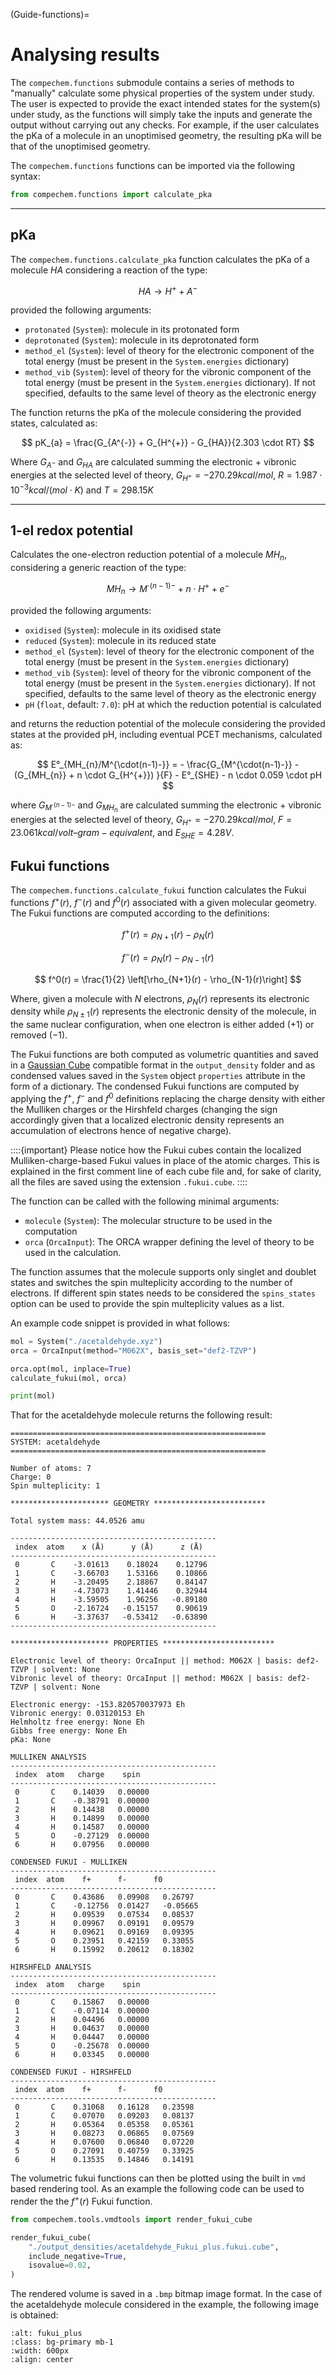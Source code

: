 (Guide-functions)=
# Analysing results

The `compechem.functions` submodule contains a series of methods to "manually" calculate some physical properties of the system under study. The user is expected to provide the exact intended states for the system(s) under study, as the functions will simply take the inputs and generate the output without carrying out any checks. For example, if the user calculates the pKa of a molecule in an unoptimised geometry, the resulting pKa will be that of the unoptimised geometry.

The `compechem.functions` functions can be imported via the following syntax:

```python
from compechem.functions import calculate_pka
```

---

## pKa

The `compechem.functions.calculate_pka` function calculates the pKa of a molecule $HA$ considering a reaction of the type:

$$
HA \rightarrow H^{+} + A^{-}
$$

provided the following arguments:

* `protonated` (`System`): molecule in its protonated form
* `deprotonated` (`System`): molecule in its deprotonated form
* `method_el` (`System`): level of theory for the electronic component of the total energy (must be present in the `System.energies` dictionary)
* `method_vib` (`System`): level of theory for the vibronic component of the total energy (must be present in the `System.energies` dictionary). If not specified, defaults to the same level of theory as the electronic energy

The function returns the pKa of the molecule considering the provided states, calculated as:

$$
pK_{a} = \frac{G_{A^{-}} + G_{H^{+}} - G_{HA}}{2.303 \cdot RT}
$$

Where $G_{A^{-}}$ and $G_{HA}$ are calculated summing the electronic + vibronic energies at the selected level of theory, $G_{H^{+}} = -270.29 kcal/mol$, $R = 1.987 \cdot 10^{-3} kcal/(mol \cdot K)$ and $T = 298.15 K$

---

## 1-el redox potential

Calculates the one-electron reduction potential of a molecule $MH_{n}$, considering a generic reaction of the type:

$$
MH_{n} \rightarrow M^{\cdot (n-1)-} + n\cdot H^{+} + e^{-}
$$

provided the following arguments:

* `oxidised` (`System`): molecule in its oxidised state
* `reduced` (`System`): molecule in its reduced state
* `method_el` (`System`): level of theory for the electronic component of the total energy (must be present in the `System.energies` dictionary)
* `method_vib` (`System`): level of theory for the vibronic component of the total energy (must be present in the `System.energies` dictionary). If not specified, defaults to the same level of theory as the electronic energy
* `pH` (`float`, default: `7.0`): pH at which the reduction potential is calculated

and returns the reduction potential of the molecule considering the provided states at the provided pH, including eventual PCET mechanisms, calculated as:

$$
E°_{MH_{n}/M^{\cdot(n-1)-}} = - \frac{G_{M^{\cdot(n-1)-}} - (G_{MH_{n}} + n \cdot G_{H^{+}}) }{F} - E°_{SHE} - n \cdot 0.059 \cdot pH 
$$

where $G_{M^{\cdot(n-1)-}}$ and $G_{MH_{n}}$ are calculated summing the electronic + vibronic energies at the selected level of theory, $G_{H^{+}} = -270.29 kcal/mol$, $F = 23.061 kcal/volt–gram-equivalent$, and $E_{SHE} = 4.28 V$.

## Fukui functions
The `compechem.functions.calculate_fukui` function calculates the Fukui functions $f^+(r)$, $f^-(r)$ and $f^0(r)$ associated with a given molecular geometry. The Fukui functions are computed according to the definitions:

$$
f^+(r) = \rho_{N+1}(r) - \rho_{N}(r)
$$

$$
f^-(r) = \rho_{N}(r) - \rho_{N-1}(r)
$$

$$
f^0(r) = \frac{1}{2} \left[\rho_{N+1}(r) - \rho_{N-1}(r)\right]
$$

Where, given a molecule with $N$ electrons, $\rho_{N}(r)$ represents its electronic density while $\rho_{N\pm1}(r)$ represents the electronic density of the molecule, in the same nuclear configuration, when one electron is either added ($+1$) or removed ($-1$).

The Fukui functions are both computed as volumetric quantities and saved in a [Gaussian Cube](http://paulbourke.net/dataformats/cube/) compatible format in the `output_density` folder and as condensed values saved in the `System` object `properties` attribute in the form of a dictionary. The condensed Fukui functions are computed by applying the $f^+$, $f^-$ and $f^0$ definitions replacing the charge density with either the Mulliken charges or the Hirshfeld charges (changing the sign accordingly given that a localized electronic density represents an accumulation of electrons hence of negative charge).

::::{important}
Please notice how the Fukui cubes contain the localized Mulliken-charge-based Fukui values in place of the atomic charges. This is explained in the first comment line of each cube file and, for sake of clarity, all the files are saved using the extension `.fukui.cube`.
::::

The function can be called with the following minimal arguments:
* `molecule` (`System`): The molecular structure to be used in the computation
* `orca` (`OrcaInput`): The ORCA wrapper defining the level of theory to be used in the calculation.

The function assumes that the molecule supports only singlet and doublet states and switches the spin multeplicity according to the number of electrons. If different spin states needs to be considered the `spins_states` option can be used to provide the spin multeplicity values as a list.

An example code snippet is provided in what follows:
```python
mol = System("./acetaldehyde.xyz")
orca = OrcaInput(method="M062X", basis_set="def2-TZVP")

orca.opt(mol, inplace=True)
calculate_fukui(mol, orca)

print(mol)
```

That for the acetaldehyde molecule returns the following result:
```
=========================================================
SYSTEM: acetaldehyde
=========================================================

Number of atoms: 7
Charge: 0
Spin multeplicity: 1

********************** GEOMETRY *************************

Total system mass: 44.0526 amu

----------------------------------------------
 index  atom    x (Å)      y (Å)      z (Å)   
----------------------------------------------
 0       C    -3.01613    0.18024    0.12796  
 1       C    -3.66703    1.53166    0.10866  
 2       H    -3.20495    2.18867    0.84147  
 3       H    -4.73073    1.41446    0.32944  
 4       H    -3.59505    1.96256   -0.89180  
 5       O    -2.16724   -0.15157    0.90619  
 6       H    -3.37637   -0.53412   -0.63890  
----------------------------------------------

********************** PROPERTIES *************************

Electronic level of theory: OrcaInput || method: M062X | basis: def2-TZVP | solvent: None
Vibronic level of theory: OrcaInput || method: M062X | basis: def2-TZVP | solvent: None

Electronic energy: -153.820570037973 Eh
Vibronic energy: 0.03120153 Eh
Helmholtz free energy: None Eh
Gibbs free energy: None Eh
pKa: None

MULLIKEN ANALYSIS
----------------------------------------------
 index  atom   charge    spin
----------------------------------------------
 0       C    0.14039   0.00000  
 1       C    -0.38791  0.00000  
 2       H    0.14438   0.00000  
 3       H    0.14899   0.00000  
 4       H    0.14587   0.00000  
 5       O    -0.27129  0.00000  
 6       H    0.07956   0.00000  

CONDENSED FUKUI - MULLIKEN
----------------------------------------------
 index  atom    f+      f-      f0
----------------------------------------------
 0       C    0.43686   0.09908   0.26797  
 1       C    -0.12756  0.01427   -0.05665 
 2       H    0.09539   0.07534   0.08537  
 3       H    0.09967   0.09191   0.09579  
 4       H    0.09621   0.09169   0.09395  
 5       O    0.23951   0.42159   0.33055  
 6       H    0.15992   0.20612   0.18302  

HIRSHFELD ANALYSIS
----------------------------------------------
 index  atom   charge    spin
----------------------------------------------
 0       C    0.15867   0.00000  
 1       C    -0.07114  0.00000  
 2       H    0.04496   0.00000  
 3       H    0.04637   0.00000  
 4       H    0.04447   0.00000  
 5       O    -0.25678  0.00000  
 6       H    0.03345   0.00000  

CONDENSED FUKUI - HIRSHFELD
----------------------------------------------
 index  atom    f+      f-      f0
----------------------------------------------
 0       C    0.31068   0.16128   0.23598  
 1       C    0.07070   0.09203   0.08137  
 2       H    0.05364   0.05358   0.05361  
 3       H    0.08273   0.06865   0.07569  
 4       H    0.07600   0.06840   0.07220  
 5       O    0.27091   0.40759   0.33925  
 6       H    0.13535   0.14846   0.14191
```

The volumetric fukui functions can then be plotted using the built in `vmd` based rendering tool. As an example the following code can be used to render the the $f^+(r)$ Fukui function.

```python
from compechem.tools.vmdtools import render_fukui_cube

render_fukui_cube(
    "./output_densities/acetaldehyde_Fukui_plus.fukui.cube",
    include_negative=True,
    isovalue=0.02,
)
```

The rendered volume is saved in a `.bmp` bitmap image format. In the case of the acetaldehyde molecule considered in the example, the following image is obtained:

```{image} ../images/acetaldehyde_fukui_plus.bmp
:alt: fukui_plus
:class: bg-primary mb-1
:width: 600px
:align: center
```
